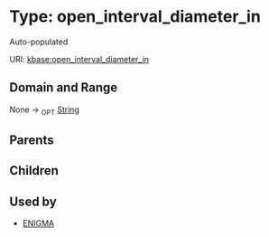 
# Type: open_interval_diameter_in


Auto-populated

URI: [kbase:open_interval_diameter_in](http://kbase.us/open_interval_diameter_in)


## Domain and Range

None ->  <sub>OPT</sub> [String](types/String.md)

## Parents


## Children


## Used by

 * [ENIGMA](ENIGMA.md)
